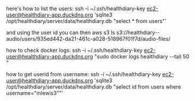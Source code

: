 here's how to list the users: 
ssh -i ~/.ssh/healthdiary-key ec2-user@healthdiary-app.duckdns.org 'sqlite3 /opt/healthdiary/server/data/healthdiary.db "select * from users"'

and using the user id you can then 
aws s3 ls s3://healthdiary--audio/users/935ed442-da21-461c-a028-518967f01f7d/audio-files/


how to check docker logs:
ssh -i ~/.ssh/healthdiary-key ec2-user@healthdiary-app.duckdns.org "sudo docker logs healthdiary --tail 50 "


how to get userid from username:
ssh -i ~/.ssh/healthdiary-key ec2-user@healthdiary-app.duckdns.org 'sqlite3 /opt/healthdiary/server/data/healthdiary.db "select id from users where username=\"mlewis3\""'



